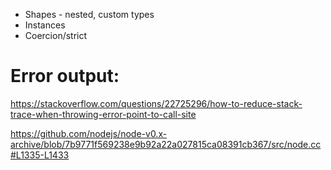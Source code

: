 - Shapes - nested, custom types
- Instances
- Coercion/strict

# Error output:
https://stackoverflow.com/questions/22725296/how-to-reduce-stack-trace-when-throwing-error-point-to-call-site

https://github.com/nodejs/node-v0.x-archive/blob/7b9771f569238e9b92a22a027815ca08391cb367/src/node.cc#L1335-L1433